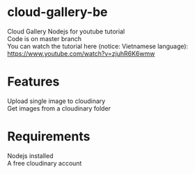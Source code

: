 # cloud-gallery-be
Cloud Gallery Nodejs for youtube tutorial <br />
Code is on master branch <br />
You can watch the tutorial here (notice: Vietnamese language): https://www.youtube.com/watch?v=zjuhR6K6wmw

# Features
Upload single image to cloudinary <br />
Get images from a cloudinary folder <br />

# Requirements 
Nodejs installed <br />
A free cloudinary account <br />

